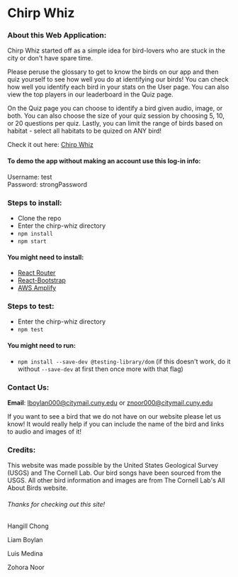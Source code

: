 # Chirp Whiz

### About this Web Application:
Chirp Whiz started off as a simple idea for bird-lovers who are stuck in the city or don't have spare time.

Please peruse the glossary to get to know the birds on our app and then quiz yourself to see how well you do at identifying our birds! You can check how well you identify each bird in your stats on the User page. You can also view the top players in our leaderboard in the Quiz page.

On the Quiz page you can choose to identify a bird given audio, image, or both. You can also choose the size of your quiz session by choosing 5, 10, or 20 questions per quiz. Lastly, you can limit the range of birds based on habitat - select all habitats to be quized on ANY bird!


Check it out here:
[Chirp Whiz](http://chirp-whiz-20191115172533-hostingbucket-myenv.s3-website.us-east-2.amazonaws.com/)

#### To demo the app without making an account use this log-in info:
Username: test  
Password: strongPassword

### Steps to install:
* Clone the repo
* Enter the chirp-whiz directory
* `npm install`
* `npm start`
#### You might need to install:
* [React Router](https://reacttraining.com/react-router/web/guides/quick-start)
* [React-Bootstrap](https://react-bootstrap.github.io/getting-started/introduction/)
* [AWS Amplify](https://aws-amplify.github.io/docs/js/start)

### Steps to test:
* Enter the chirp-whiz directory
* `npm test`
#### You might need to run:
* `npm install --save-dev @testing-library/dom` (if this doesn't work,
    do it without `--save-dev` at first then once more with that flag)


### Contact Us:
**Email**: lboylan000@citymail.cuny.edu or znoor000@citymail.cuny.edu

If you want to see a bird that we do not have on our website please let us know! It would really help if you can include the name of the bird and links to audio and images of it!


### Credits:
This website was made possible by the United States Geological Survey (USGS) and The Cornell Lab. Our bird songs have been sourced from the USGS. All other bird information and images are from The Cornell Lab's All About Birds website.


###### Thanks for checking out this site!

Hangill Chong

Liam Boylan

Luis Medina

Zohora Noor
